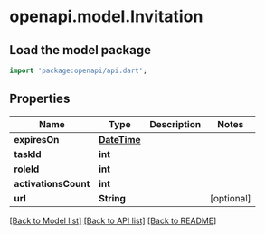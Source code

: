 # openapi.model.Invitation

## Load the model package
```dart
import 'package:openapi/api.dart';
```

## Properties
Name | Type | Description | Notes
------------ | ------------- | ------------- | -------------
**expiresOn** | [**DateTime**](DateTime.md) |  | 
**taskId** | **int** |  | 
**roleId** | **int** |  | 
**activationsCount** | **int** |  | 
**url** | **String** |  | [optional] 

[[Back to Model list]](../README.md#documentation-for-models) [[Back to API list]](../README.md#documentation-for-api-endpoints) [[Back to README]](../README.md)


